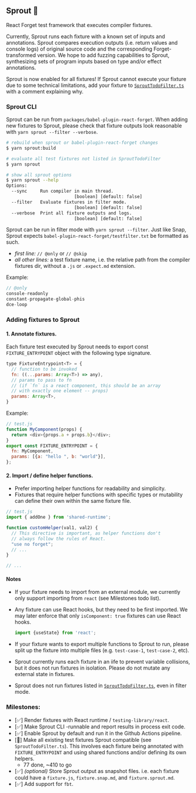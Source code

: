 ## Sprout 🌱
React Forget test framework that executes compiler fixtures.

Currently, Sprout runs each fixture with a known set of inputs and annotations. Sprout compares execution outputs (i.e. return values and console logs) of original source code and the corresponding Forget-transformed version.
We hope to add fuzzing capabilities to Sprout, synthesizing sets of program inputs based on type and/or effect annotations.

Sprout is now enabled for all fixtures! If Sprout cannot execute your fixture due to some technical limitations, add your fixture to [`SproutTodoFilter.ts`](./src/SproutTodoFilter.ts) with a comment explaining why.

### Sprout CLI
Sprout can be run from `packages/babel-plugin-react-forget`. When adding new fixtures to Sprout, please check that fixture outputs look reasonable with `yarn sprout --filter --verbose`.

```sh
# rebuild when sprout or babel-plugin-react-forget changes
$ yarn sprout:build

# evaluate all test fixtures not listed in SproutTodoFilter
$ yarn sprout

# show all sprout options
$ yarn sprout --help
Options:
  --sync     Run compiler in main thread.
                          [boolean] [default: false]
  --filter   Evaluate fixtures in filter mode.
                          [boolean] [default: false]
  --verbose  Print all fixture outputs and logs.
                          [boolean] [default: false]
```

Sprout can be run in filter mode with `yarn sprout --filter`. Just like Snap, Sprout expects `babel-plugin-react-forget/testfilter.txt` be formatted as such.
- *first line:* `// @only` or `// @skip`
- *all other lines:* a test fixture name, i.e. the relative path from the compiler fixtures dir, without a `.js` or `.expect.md` extension.

Example:
```c
// @only
console-readonly
constant-propagate-global-phis
dce-loop
```

### Adding fixtures to Sprout

#### 1. Annotate fixtures.
Each fixture test executed by Sprout needs to export const `FIXTURE_ENTRYPOINT` object with the following type signature.

```js
type FixtureEntrypoint<T> = {
  // function to be invoked
  fn: ((...params: Array<T>) => any),
  // params to pass to fn
  // (if `fn` is a react component, this should be an array
  // with exactly one element -- props)
  params: Array<T>,
}
```

Example:
```js
// test.js
function MyComponent(props) {
  return <div>{props.a + props.b}</div>;
}
export const FIXTURE_ENTRYPOINT = {
  fn: MyComponent,
  params: [{a: "hello ", b: "world"}],
};
```

#### 2. Import / define helper functions.

- Prefer importing helper functions for readability and simplicity.
- Fixtures that require helper functions with specific types or mutability can define their own within the same fixture file.

```js
// test.js
import { addOne } from 'shared-runtime';

function customHelper(val1, val2) {
  // This directive is important, as helper functions don't
  // always follow the rules of React.
  "use no forget";
  // ...
}

// ...
```

#### Notes
- If your fixture needs to import from an external module, we currently only support importing from `react` (see Milestones todo list).

- Any fixture can use React hooks, but they need to be first imported. We may later enforce that only `isComponent: true` fixtures can use React hooks.
    ```ts
    import {useState} from 'react';
    ```

- If your fixture wants to export multiple functions to Sprout to run, please split up the fixture into multiple files (e.g. `test-case-1`, `test-case-2`, etc).

- Sprout currently runs each fixture in an iife to prevent variable collisions, but it does not run fixtures in isolation. Please do not mutate any external state in fixtures.

- Sprout does not run fixtures listed in [`SproutTodoFilter.ts`](./src/SproutTodoFilter.ts), even in filter mode.

### Milestones:
- [✅] Render fixtures with React runtime / `testing-library/react`.
- [✅] Make Sprout CLI -runnable and report results in process exit code.
- [✅] Enable Sprout by default and run it in the Github Actions pipeline.
- [🚧] Make all existing test fixtures Sprout compatible (see `SproutTodoFilter.ts`). This involves each fixture being annotated with `FIXTURE_ENTRYPOINT` and using shared functions and/or defining its own helpers.
  - 77 done, ~410 to go
- [✅] *(optional)* Store Sprout output as snapshot files. i.e. each fixture could have a `fixture.js`, `fixture.snap.md`, and `fixture.sprout.md`.
- [✅] Add support for `fbt`.

